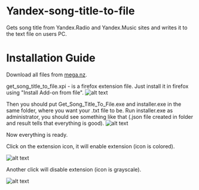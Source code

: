 # Yandex-song-title-to-file
Gets song title from Yandex.Radio and Yandex.Music sites and writes it to the text file on users PC.
# Installation Guide
Download all files from [mega.nz](https://mega.nz/#!sq5VTQ7A!Ep0vLeBABbNOYJy3HShZn8klijojKMSsiVwBGr8KMYk).

get_song_title_to_file.xpi - is a firefox extension file. Just install it in firefox using "Install Add-on from file".
![alt text](https://i.imgur.com/NuW3OIF.png)

Then you should put Get_Song_Title_To_File.exe and installer.exe in the same folder, where you want your .txt file to be.
Run installer.exe as administrator, you should see something like that (.json file created in folder and result tells that everything is good).
![alt text](https://i.imgur.com/WQjJNOE.png)

Now everything is ready. 

Click on the extension icon, it will enable extension (icon is colored).

![alt text](https://i.imgur.com/fVUxpKR.png)

Another click will disable extension (icon is grayscale).

![alt text](https://i.imgur.com/w1Vuny8.png)
